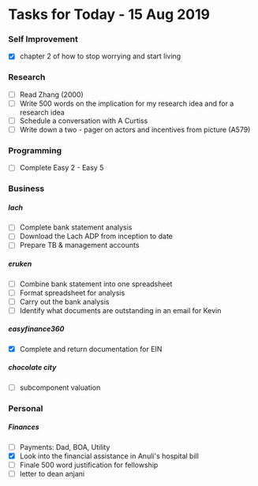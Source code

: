 # Tasks for Today - 15 Aug 2019

### Self Improvement

- [x] chapter 2 of how to stop worrying and start living

### Research

- [ ] Read Zhang (2000)
- [ ] Write 500 words on the implication for my research idea and for a research idea
- [ ] Schedule a conversation with A Curtiss
- [ ] Write down a two - pager on actors and incentives from picture (A579)

### Programming

- [ ] Complete Easy 2 - Easy 5

### Business

##### lach

- [ ] Complete bank statement analysis
- [ ] Download the Lach ADP from inception to date
- [ ] Prepare TB & management accounts

##### eruken

- [ ] Combine bank statement into one spreadsheet
- [ ] Format spreadsheet for analysis
- [ ] Carry out the bank analysis
- [ ] Identify what documents are outstanding in an email for Kevin

##### easyfinance360

- [x] Complete and return documentation for EIN

##### chocolate city

- [ ] subcomponent valuation

### Personal

##### Finances

- [ ] Payments: Dad, BOA, Utility
- [x] Look into the financial assistance in Anuli's hospital bill
- [ ] Finale 500 word justification for fellowship
- [ ] letter to dean anjani